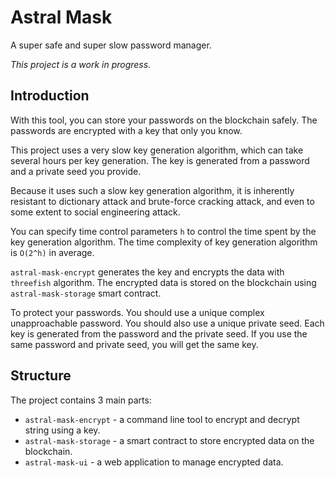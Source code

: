 # Astral Mask

A super safe and super slow password manager.

*This project is a work in progress.*

## Introduction

With this tool, you can store your passwords on the blockchain safely. The passwords are encrypted with a key that only you know.

This project uses a very slow key generation algorithm, which can take several hours per key generation. The key is generated from a password and a private seed you provide.

Because it uses such a slow key generation algorithm, it is inherently resistant to dictionary attack and brute-force cracking attack, and even to some extent to social engineering attack.

You can specify time control parameters `h` to control the time spent by the key generation algorithm. The time complexity of key generation algorithm is `O(2^h)` in average.

`astral-mask-encrypt` generates the key and encrypts the data with `threefish` algorithm. The encrypted data is stored on the blockchain using `astral-mask-storage` smart contract.

To protect your passwords. You should use a unique complex unapproachable password. You should also use a unique private seed. Each key is generated from the password and the private seed. If you use the same password and private seed, you will get the same key.

## Structure

The project contains 3 main parts:

+ `astral-mask-encrypt` - a command line tool to encrypt and decrypt string using a key.
+ `astral-mask-storage` - a smart contract to store encrypted data on the blockchain.
+ `astral-mask-ui` - a web application to manage encrypted data.
